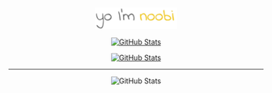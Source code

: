 <p align="center"><img width=32% alt="" src="assets/header.png"/></p>

<p align="center">
  <a href="https://github.com/c0dingnoobi">
    <img alt="GitHub Stats" src="https://github-readme-stats.vercel.app/api?username=c0dingnoobi&custom_title=my%20stats&show_icons=true&theme=dark&count_private=true&include_all_commits=true&hide_border=true&icon_color=fee159&hide=stars"/>
  </a>
</p>

<p align="center">
  <a href="https://github.com/c0dingnoobi">
    <img alt="GitHub Stats" src="https://streak-stats.demolab.com?user=c0dingnoobi&theme=dark&hide_border=true&ring=fadf52&fire=fadf52&currStreakLabel=fadf52"/>
  </a>
</p>

---
<p align="center">
 <img alt="GitHub Stats" src=https://komarev.com/ghpvc/?username=c0dingnoobi&color=yellow>
</p>